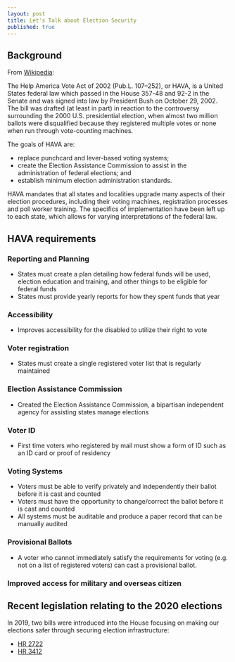 ```yaml
---
layout: post
title: Let's Talk about Election Security
published: true
---
```


## Background
From [Wikipedia](https://en.wikipedia.org/wiki/Help_America_Vote_Act):

The Help America Vote Act of 2002 (Pub.L. 107–252), or HAVA, is a United States federal law which passed in the House 357-48 and 92-2 in the Senate and was signed into law by President Bush on October 29, 2002. The bill was drafted (at least in part) in reaction to the controversy surrounding the 2000 U.S. presidential election, when almost two million ballots were disqualified because they registered multiple votes or none when run through vote-counting machines.

The goals of HAVA are:
- replace punchcard and lever-based voting systems;
- create the Election Assistance Commission to assist in the administration of federal elections; and
- establish minimum election administration standards.


HAVA mandates that all states and localities upgrade many aspects of their election procedures, including their voting machines, registration processes and poll worker training. The specifics of implementation have been left up to each state, which allows for varying interpretations of the federal law.
  
## HAVA requirements
### Reporting and Planning
- States must create a plan detailing how federal funds will be used, election education and training, and other things to be eligible for federal funds
- States must provide yearly reports for how they spent funds that year

### Accessibility
- Improves accessibility for the disabled to utilize their right to vote

### Voter registration
- States must create a single registered voter list that is regularly maintained

### Election Assistance Commission
- Created the Election Assistance Commission, a bipartisan independent agency for assisting states manage elections

### Voter ID
- First time voters who registered by mail must show a form of ID such as an ID card or proof of residency

### Voting Systems
- Voters must be able to verify privately and independently their ballot before it is cast and counted
- Voters must have the opportunity to change/correct the ballot before it is cast and counted
- All systems must be auditable and produce a paper record that can be manually audited

### Provisional Ballots
- A voter who cannot immediately satisfy the requirements for voting (e.g. not on a list of registered voters) can cast a provisional ballot.

### Improved access for military and overseas citizen


## Recent legislation relating to the 2020 elections
In 2019, two bills were introduced into the House focusing on making our elections safer through securing election infrastructure:
* [HR 2722](https://www.congress.gov/bill/116th-congress/house-bill/2722/text)
* [HR 3412](https://www.congress.gov/bill/116th-congress/house-bill/3412/text)

